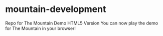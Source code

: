 # mountain-development
Repo for The Mountain Demo HTML5 Version
You can now play the demo for The Mountain in your browser!
